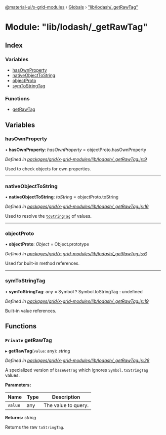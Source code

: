 [@material-ui/x-grid-modules](../README.md) › [Globals](../globals.md) › ["lib/lodash/_getRawTag"](_lib_lodash__getrawtag_.md)

# Module: "lib/lodash/_getRawTag"

## Index

### Variables

* [hasOwnProperty](_lib_lodash__getrawtag_.md#hasownproperty)
* [nativeObjectToString](_lib_lodash__getrawtag_.md#nativeobjecttostring)
* [objectProto](_lib_lodash__getrawtag_.md#objectproto)
* [symToStringTag](_lib_lodash__getrawtag_.md#symtostringtag)

### Functions

* [getRawTag](_lib_lodash__getrawtag_.md#private-getrawtag)

## Variables

###  hasOwnProperty

• **hasOwnProperty**: *hasOwnProperty* = objectProto.hasOwnProperty

*Defined in [packages/grid/x-grid-modules/lib/lodash/_getRawTag.js:9](https://github.com/mui-org/material-ui-x/blob/a679779/packages/grid/x-grid-modules/lib/lodash/_getRawTag.js#L9)*

Used to check objects for own properties.

___

###  nativeObjectToString

• **nativeObjectToString**: *toString* = objectProto.toString

*Defined in [packages/grid/x-grid-modules/lib/lodash/_getRawTag.js:16](https://github.com/mui-org/material-ui-x/blob/a679779/packages/grid/x-grid-modules/lib/lodash/_getRawTag.js#L16)*

Used to resolve the
[`toStringTag`](http://ecma-international.org/ecma-262/7.0/#sec-object.prototype.tostring)
of values.

___

###  objectProto

• **objectProto**: *Object* = Object.prototype

*Defined in [packages/grid/x-grid-modules/lib/lodash/_getRawTag.js:6](https://github.com/mui-org/material-ui-x/blob/a679779/packages/grid/x-grid-modules/lib/lodash/_getRawTag.js#L6)*

Used for built-in method references.

___

###  symToStringTag

• **symToStringTag**: *any* = Symbol ? Symbol.toStringTag : undefined

*Defined in [packages/grid/x-grid-modules/lib/lodash/_getRawTag.js:19](https://github.com/mui-org/material-ui-x/blob/a679779/packages/grid/x-grid-modules/lib/lodash/_getRawTag.js#L19)*

Built-in value references.

## Functions

### `Private` getRawTag

▸ **getRawTag**(`value`: any): *string*

*Defined in [packages/grid/x-grid-modules/lib/lodash/_getRawTag.js:28](https://github.com/mui-org/material-ui-x/blob/a679779/packages/grid/x-grid-modules/lib/lodash/_getRawTag.js#L28)*

A specialized version of `baseGetTag` which ignores `Symbol.toStringTag` values.

**Parameters:**

Name | Type | Description |
------ | ------ | ------ |
`value` | any | The value to query. |

**Returns:** *string*

Returns the raw `toStringTag`.
